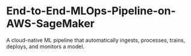 # End-to-End-MLOps-Pipeline-on-AWS-SageMaker
A cloud-native ML pipeline that automatically ingests, processes, trains, deploys, and monitors a model.
